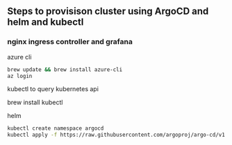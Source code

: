 ## Steps to provisison cluster using ArgoCD and helm and kubectl 
### nginx ingress controller and grafana



azure cli
```bash 
brew update && brew install azure-cli
az login
```

kubectl to query kubernetes api

brew install kubectl 


helm 

```bash
kubectl create namespace argocd 
kubectl apply -f https://raw.githubusercontent.com/argoproj/argo-cd/v1.0.2/manifests/install.yaml -n argocd
```